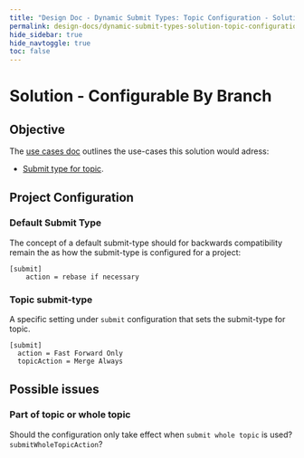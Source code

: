 ```yaml
---
title: "Design Doc - Dynamic Submit Types: Topic Configuration - Solution"
permalink: design-docs/dynamic-submit-types-solution-topic-configuration.html
hide_sidebar: true
hide_navtoggle: true
toc: false
---
```


# Solution - Configurable By Branch


## <a id="objective"> Objective

The [use cases doc](design-docs/dynamic-submit-type-use-cases.html) outlines
the use-cases this solution would adress:
* [Submit type for topic](design-docs/dynamic-submit-type-use-cases.html#uc-topics).


## <a id="project-config"> Project Configuration

### <a id="default-type"> Default Submit Type

The concept of a default submit-type should for backwards compatibility remain the
as how the submit-type is configured for a project:

```
[submit]
	action = rebase if necessary
```
### <a id="dynamic-type"> Topic submit-type

A specific setting under `submit` configuration that sets the submit-type for topic.

```
[submit]
  action = Fast Forward Only
  topicAction = Merge Always
```

## <a id="issues"> Possible issues

### <a id="issues-match-order"> Part of topic or whole topic

Should the configuration only take effect when `submit whole topic` is used?
`submitWholeTopicAction`?
